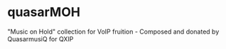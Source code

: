 # quasarMOH
"Music on Hold" collection for VoIP fruition - Composed and donated by QuasarmusiQ for QXIP
